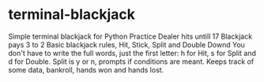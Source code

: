 # terminal-blackjack
Simple terminal blackjack for Python Practice
Dealer hits untill 17
Blackjack pays 3 to 2
Basic blackjack rules, Hit, Stick, Split and Double Downd
You don't have to write the full words, just the first letter: h for Hit, s for Split and d for Double. Split is y or n, prompts if conditions are meant.
Keeps track of some data, bankroll, hands won and hands lost.
